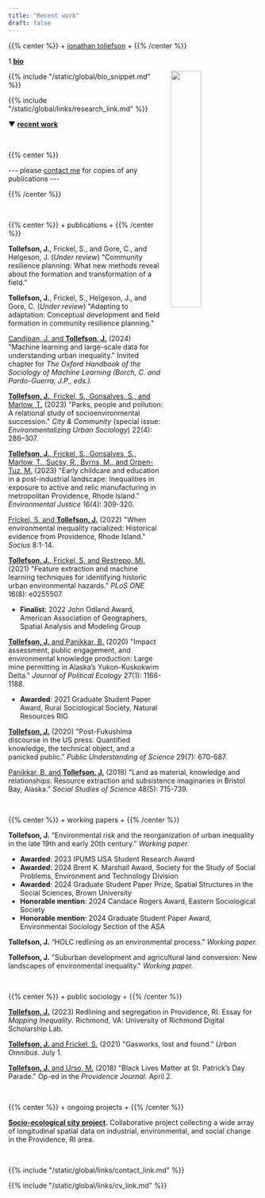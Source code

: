```yaml
---
title: "Recent work"
draft: false
---
```


{{% center %}}
\+ [jonathan tollefson](/) \+
{{% /center %}}
<br/>


<img src="/images/portrait.jpg" style="float: right; width: 35%; margin-left: 3%; margin-bottom: 0.5em;margin-top: 2em">
</a>


1 [**bio**](/)

{{% include "/static/global/bio_snippet.md" %}}


{{% include "/static/global/links/research_link.md" %}}


▼ [**recent work**](/)

</br>

{{% center %}}

--- please [contact me](/contact) for copies of any publications ---

{{% /center %}}



<br/>

{{% center %}}
\+ publications \+
{{% /center %}}

**Tollefson, J.**, Frickel, S., and Gore, C., and Helgeson, J. (*Under review*) "Community resilience planning: What new methods reveal about the formation and transformation of a field." 

**Tollefson, J.**, Frickel, S., Helgeson, J., and Gore, C. (*Under review*) "Adapting to adaptation: Conceptual development and field formation in community resilience planning." 

<a target="_blank" href="https://doi.org/10.1093/oxfordhb/9780197653609.013.38">Candipan, J. and **Tollefson, J.**</a> (2024) "Machine learning and large-scale data for understanding urban inequality." Invited chapter for *The Oxford Handbook of the Sociology of Machine Learning (Borch, C. and Pardo-Guerra, J.P., eds.).*

<a target="_blank" href="https://journals.sagepub.com/doi/10.1177/15356841231152616">**Tollefson, J.**, Frickel, S., Gonsalves, S., and Marlow, T.</a> (2023) "Parks, people and pollution: A relational study of socioenvironmental succession." _City & Community_ (special issue: _Environmentalizing Urban Sociology_) 22(4): 286–307.

<a target="_blank" href="https://www.liebertpub.com/doi/10.1089/env.2021.0121">**Tollefson, J.**, Frickel, S., Gonsalves, S., Marlow, T., Sucsy, R., Byrns, M., and Orpen-Tuz, M.</a> (2023) "Early childcare and education in a post-industrial landscape: Inequalities in exposure to active and relic manufacturing in metropolitan Providence, Rhode Island." _Environmental Justice_ 16(4): 309-320.

<a target="_blank" href="https://journals.sagepub.com/doi/10.1177/23780231221127541">Frickel, S. and **Tollefson, J.**</a> (2022) "When environmental inequality racialized: Historical evidence from Providence, Rhode Island." _Socius_ 8:1-14.

<a target="_blank" href="https://journals.plos.org/plosone/article?id=10.1371/journal.pone.0255507">**Tollefson, J.**, Frickel, S. and Restrepo, MI.</a> (2021) "Feature extraction and machine learning techniques for identifying historic urban environmental hazards." _PLoS ONE_ 16(8): e0255507.
- **Finalist**: 2022 John Odland Award, American Association of Geographers, Spatial Analysis and Modeling Group

<a target="_blank" href="https://journals.uair.arizona.edu/index.php/JPE/article/view/23828">**Tollefson, J.** and Panikkar, B.</a> (2020) "Impact assessment, public engagement, and environmental knowledge production: Large mine permitting in Alaska’s Yukon-Kuskokwim Delta." _Journal of Political Ecology_ 27(1): 1166-1188.
- **Awarded**: 2021 Graduate Student Paper Award, Rural Sociological Society, Natural Resources RIG

<a target="_blank" href="https://journals.sagepub.com/doi/full/10.1177/0963662520936186?casa_token=U90UE5iANX0AAAAA%3ASB_BL79FhIZIUBCcSE7WVJXnsEvJLeDmsBo9ZIiRPl4oSPXVSsGIkrp3N6TGrEwG005plZdjFOEsoQ">**Tollefson, J.**</a> (2020) "Post-Fukushima discourse in the US press: Quantified knowledge, the technical object, and a panicked public." _Public Understanding of Science_ 29(7): 670-687.

<a target="_blank" href="https://journals.sagepub.com/doi/abs/10.1177/0306312718803453">Panikkar, B. and **Tollefson, J.**</a> (2018) "Land as material, knowledge and relationships: Resource extraction and subsistence imaginaries in Bristol Bay, Alaska." _Social Studies of Science_ 48(5): 715-739.


<br/>

{{% center %}}
\+ working papers \+
{{% /center %}}

**Tollefson, J.** “Environmental risk and the reorganization of urban inequality in the late 19th and early 20th century.” *Working paper.*
- **Awarded**: 2023 IPUMS USA Student Research Award
- **Awarded**: 2024 Brent K. Marshall Award, Society for the Study of Social Problems, Environment and Technology Division
- **Awarded**: 2024 Graduate Student Paper Prize, Spatial Structures in the Social Sciences, Brown University
- **Honorable mention**: 2024 Candace Rogers Award, Eastern Sociological Society
- **Honorable mention**: 2024 Graduate Student Paper Award, Environmental Sociology Section of the ASA


**Tollefson, J.** “HOLC redlining as an environmental process.” *Working paper.*

**Tollefson, J.** "Suburban development and agricultural land conversion: New landscapes of environmental inequality." *Working paper.*



<br/>

{{% center %}}
\+ public sociology \+
{{% /center %}}

<a target="_blank" href="https://dsl.richmond.edu/panorama/redlining/map/RI/Providence/context">**Tollefson, J.**</a> (2023) Redlining and segregation in Providence, RI. Essay for *Mapping Inequality*. Richmond, VA: University of Richmond Digital Scholarship Lab.


<a target="_blank" href="https://urbanomnibus.net/2021/07/gasworks-lost-and-found/">**Tollefson, J.** and Frickel, S.</a> (2021) "Gasworks, lost and found." *Urban Omnibus*. July 1.

<a target="_blank" href="https://www.providencejournal.com/story/opinion/2016/04/02/jonathan-tollefson-and-michael-urso-black-lives-matter-at-st-patricks-day-parade/32030859007/">**Tollefson, J.** and Urso, M.</a> (2018) "Black Lives Matter at St. Patrick’s Day Parade." Op-ed in the *Providence Journal*. April 2.

</br>


{{% center %}}
\+ ongoing projects \+
{{% /center %}}


**[Socio-ecological city project](/work/pvd).** Collaborative project collecting a wide array of longitudinal spatial data on industrial, environmental, and social change in the Providence, RI area.


<br/>

{{% include "/static/global/links/contact_link.md" %}}



{{% include "/static/global/links/cv_link.md" %}}
